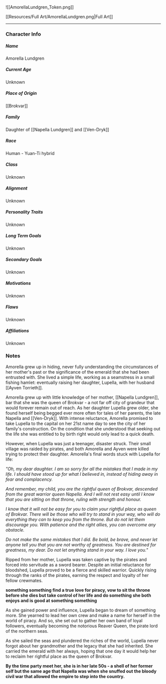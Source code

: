 ![[AmorellaLundgren_Token.png]]

[[Resources/Full Art/AmorellaLundgren.png|Full Art]]

---
### Character Info

##### Name 
Amorella Lundgren 

##### Current Age
Unknown

##### Place of Origin
[[Brokvar]]

##### Family
Daughter of [[Napella Lundgren]] and [[Ven-Dryk]]

##### Race
Human - Yuan-Ti hybrid

##### Class
Unknown

##### Alignment
Unknown

##### Personality Traits
Unknown

##### Long Term Goals
Unknown

##### Secondary Goals
Unknown

##### Motivations
Unknown

##### Flaws
Unknown

##### Affiliations
Unknown

### Notes

Amorella grew up in hiding, never fully understanding the circumstances of her mother's past or the significance of the emerald that she had been entrusted with. She lived a simple life, working as a seamstress in a small fishing hamlet: eventually raising her daughter, Lupella, with her husband [[Ayven Torrieth]]. 

Amorella grew up with little knowledge of her mother, [[Napella Lundgren]], bar that she was the queen of Brokvar - a not far off city of grandeur that would forever remain out of reach. As her daughter Lupella grew older, she found herself being begged ever more often for tales of her parents, the late Napella and [[Ven-Dryk]]. With intense reluctance, Amorella promised to take Lupella to the capital on her 21st name day to see the city of her family's construction. On the condition that she understood that seeking out the life she was entitled to by birth right would only lead to a quick death. 

However, when Lupella was just a teenager, disaster struck. Their small village was raided by pirates, and both Amorella and Ayven were killed trying to protect their daughter. Amorella's final words stuck with Lupella for life: 

*"Oh, my dear daughter. I am so sorry for all the mistakes that I made in my life. I should have stood up for what I believed in, instead of hiding away in fear and complacency.*

*And remember, my child, you are the rightful queen of Brokvar, descended from the great warrior queen Napella. And I will not rest easy until I know that you are sitting on that throne, ruling with strength and honour.*

*I know that it will not be easy for you to claim your rightful place as queen of Brokvar. There will be those who will try to stand in your way, who will do everything they can to keep you from the throne. But do not let them discourage you. With patience and the right allies, you can overcome any obstacle.*

*Do not make the same mistakes that I did. Be bold, be brave, and never let anyone tell you that you are not worthy of greatness. You are destined for greatness, my dear. Do not let anything stand in your way. I love you."*

Ripped from her mother, Lupella was taken captive by the pirates and forced into servitude as a sword bearer. Despite an initial reluctance for bloodshed, Lupella proved to be a fierce and skilled warrior. Quickly rising through the ranks of the pirates, earning the respect and loyalty of her fellow crewmates.

**something something find a true love for piracy, vow to sit the throne before she dies but take control of her life and do something she both enjoys and is good at something something**

As she gained power and influence, Lupella began to dream of something more. She yearned to lead her own crew and make a name for herself in the world of piracy. And so, she set out to gather her own band of loyal followers, eventually becoming the notorious Reaver Queen, the pirate lord of the northern seas.

As she sailed the seas and plundered the riches of the world, Lupella never forgot about her grandmother and the legacy that she had inherited. She carried the emerald with her always, hoping that one day it would help her to reclaim her rightful place as the queen of Brokvar.

**By the time party meet her, she is in her late 50s - a shell of her former self but the same age that Napella was when she snuffed out the bloody civil war that allowed the empire to step into the country.**
